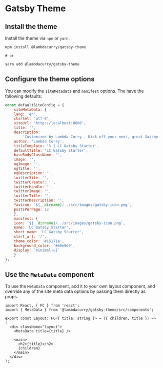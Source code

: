 # Gatsby Theme

## Install the theme

Install the theme via `npm` or `yarn`.

```shell
npm install @lambdacurry/gatsby-theme

# or

yarn add @lambdacurry/gatsby-theme
```

## Configure the theme options

You can modify the `siteMetadata` and `manifest` options. The have the following defaults:

```js
const defaultSiteConfig = {
    siteMetaData: {
    lang: 'en',
    charSet: 'utf-8',
    siteUrl: 'http://localhost:8000',
    title: '',
    description:
        'Customized by Lambda Curry - Kick off your next, great Gatsby project with this default starter. This barebones starter ships with the main Gatsby configuration files you might need.',
    author: 'Lambda Curry',
    titleTemplate: '% | LC Gatsby Starter',
    defaultTitle: 'LC Gatsby Starter',
    baseBodyClassName: '',
    image: '',
    ogImage: '',
    ogTitle: '',
    ogDescription: '',
    twitterSite: '',
    twitterCreator: '',
    twitterHandle: '',
    twitterImage: '',
    twitterTitle: '',
    twitterDescription: '',
    favicon: `${__dirname}/../src/images/gatsby-icon.png`,
    postsPerPage: 12
    },
    manifest: {
    icon: `${__dirname}/../src/images/gatsby-icon.png`,
    name: 'LC Gatsby Starter',
    short_name: 'LC Gatsby Starter',
    start_url: '/',
    theme_color: '#15171a',
    background_color: '#e9e9e9',
    display: `minimal-ui`
    }
};
```

## Use the `MetaData` component

To use the `MetaData` component, add it to your own layout component, and override any of the site meta data options by passing them directly as props.

```tsx
import React, { FC } from 'react';
import { MetaData } from '@lambdacurry/gatsby-theme/src/components';

export const Layout: FC<{ title: string }> = ({ children, title }) => (
  <div className="layout">
    <MetaData title={title} />

    <main>
      <h2>{title}</h2>
      {children}
    </main>
  </div>
);
```
